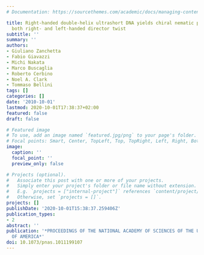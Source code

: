 ```yaml
---
# Documentation: https://sourcethemes.com/academic/docs/managing-content/

title: Right-handed double-helix ultrashort DNA yields chiral nematic phases with
  both right- and left-handed director twist
subtitle: ''
summary: ''
authors:
- Giuliano Zanchetta
- Fabio Giavazzi
- Michi Nakata
- Marco Buscaglia
- Roberto Cerbino
- Noel A. Clark
- Tommaso Bellini
tags: []
categories: []
date: '2010-10-01'
lastmod: 2020-10-01T17:38:37+02:00
featured: false
draft: false

# Featured image
# To use, add an image named `featured.jpg/png` to your page's folder.
# Focal points: Smart, Center, TopLeft, Top, TopRight, Left, Right, BottomLeft, Bottom, BottomRight.
image:
  caption: ''
  focal_point: ''
  preview_only: false

# Projects (optional).
#   Associate this post with one or more of your projects.
#   Simply enter your project's folder or file name without extension.
#   E.g. `projects = ["internal-project"]` references `content/project/deep-learning/index.md`.
#   Otherwise, set `projects = []`.
projects: []
publishDate: '2020-10-01T15:38:37.259406Z'
publication_types:
- 2
abstract: ''
publication: '*PROCEEDINGS OF THE NATIONAL ACADEMY OF SCIENCES OF THE UNITED STATES
  OF AMERICA*'
doi: 10.1073/pnas.1011199107
---
```

